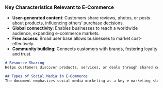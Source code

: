 ### Key Characteristics Relevant to E-Commerce

- **User-generated content**: Customers share reviews, photos, or posts about products, influencing others’ purchase decisions.
- **Global connectivity**: Enables businesses to reach a worldwide audience, expanding e-commerce markets.
- **Free access**: Broad user base allows businesses to market cost-effectively.
- **Community building**: Connects customers with brands, fostering loyalty and trust.

```markdown
# Resource Sharing
Helps customers discover products, services, or deals through shared content.

## Types of Social Media in E-Commerce
The document emphasizes social media marketing as a key e-marketing strategy in e-commerce. Below are the major types of social media used in social networking and their specific roles in e-commerce, tailored to the introduction to e-commerce topic: